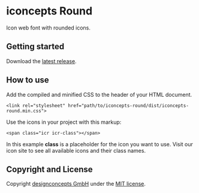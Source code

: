 # iconcepts Round

Icon web font with rounded icons.

## Getting started

Download the [latest release](https://github.com/designconcepts/iconcepts-round/releases/latest).

## How to use

Add the compiled and minified CSS to the header of your HTML document.

```
<link rel="stylesheet" href="path/to/iconcepts-round/dist/iconcepts-round.min.css">
```

Use the icons in your project with this markup:

```
<span class="icr icr-class"></span>
```

In this example **class** is a placeholder for the icon you want to use. Visit our icon site to see all available icons and their class names.

## Copyright and License

Copyright [designconcepts GmbH](https://www.designconcepts.de/) under the [MIT license](LICENSE.md).
